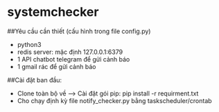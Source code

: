 # systemchecker
##Yêu cầu cần thiết (cấu hình trong file config.py)
- python3
- redis server: mặc định 127.0.0.1:6379
- 1 API chatbot telegram để gửi cảnh báo
- 1 gmail rác để gửi cảnh báo

##Cài đặt ban đầu:
- Clone toàn bộ về --> Cài đặt gói pip: pip install -r requirment.txt
- Cho chạy định kỳ file notify_checker.py bằng taskscheduler/crontab
